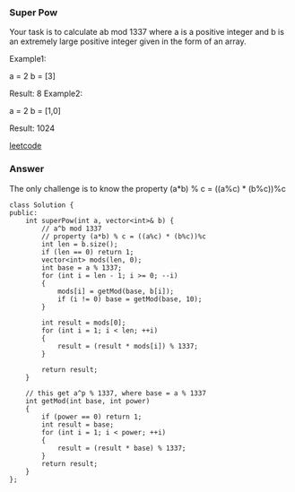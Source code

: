 ### Super Pow
Your task is to calculate ab mod 1337 where a is a positive integer and b is an extremely large positive integer given in the form of an array.

Example1:

a = 2
b = [3]

Result: 8
Example2:

a = 2
b = [1,0]

Result: 1024

[leetcode](https://leetcode.com/problems/super-pow/description/)

### Answer

The only challenge is to know the property (a\*b) % c = ((a%c) \* (b%c))%c

	class Solution {
	public:
	    int superPow(int a, vector<int>& b) {
	        // a^b mod 1337
	        // property (a*b) % c = ((a%c) * (b%c))%c
	        int len = b.size();
	        if (len == 0) return 1;
	        vector<int> mods(len, 0);
	        int base = a % 1337;
	        for (int i = len - 1; i >= 0; --i)
	        {
	            mods[i] = getMod(base, b[i]);
	            if (i != 0) base = getMod(base, 10);
	        }
	        
	        int result = mods[0];
	        for (int i = 1; i < len; ++i)
	        {
	            result = (result * mods[i]) % 1337;
	        }
	        
	        return result;
	    }
	    
	    // this get a^p % 1337, where base = a % 1337
	    int getMod(int base, int power)
	    {
	        if (power == 0) return 1;
	        int result = base;
	        for (int i = 1; i < power; ++i)
	        {
	            result = (result * base) % 1337;
	        }
	        return result;
	    }
	};
